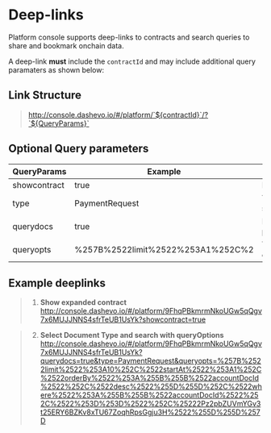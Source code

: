 # Deep-links


Platform console supports deep-links to contracts and search queries to share and bookmark onchain data.

 A deep-link **must** include the `contractId` and may include additional query paramaters as shown below:

## Link Structure

>http://console.dashevo.io/#/platform/`${contractId}`/?`${QueryParams}`


## Optional Query parameters


| QueryParams | Example | Description |
| ------ | ------ | ------ |
| showcontract | true | If present, expands the contract editor |
| type | PaymentRequest | The document type, **required** to deeplink a search / query |
| querydocs | true | If present, starts a search with *default* or provided `queryopts` |
|  queryopts | %257B%2522limit%2522%253A1%252C%2|  The URI encoded [queryOpts](https://dashplatform.readme.io/docs/reference-query-syntax#example-query) e.g. in JavaScript: `encodeURIComponent(JSON.stringify(queryOpts)`, 

## Example deeplinks

> 1. **Show expanded contract** http://console.dashevo.io/#/platform/9FhqPBkmrmNkoUGw5qQgv7x6MUJJNNS4sfrTeUB1UsYk?showcontract=true

> 2. **Select Document Type and search with queryOptions** http://console.dashevo.io/#/platform/9FhqPBkmrmNkoUGw5qQgv7x6MUJJNNS4sfrTeUB1UsYk?querydocs=true&type=PaymentRequest&queryopts=%257B%2522limit%2522%253A10%252C%2522startAt%2522%253A1%252C%2522orderBy%2522%253A%255B%255B%2522accountDocId%2522%252C%2522desc%2522%255D%255D%252C%2522where%2522%253A%255B%255B%2522accountDocId%2522%252C%2522%253D%253D%2522%252C%25222Pz2pbZUVmYGv3t25ERY6BZKv8xTU67ZoqhRpsGgju3H%2522%255D%255D%257D
